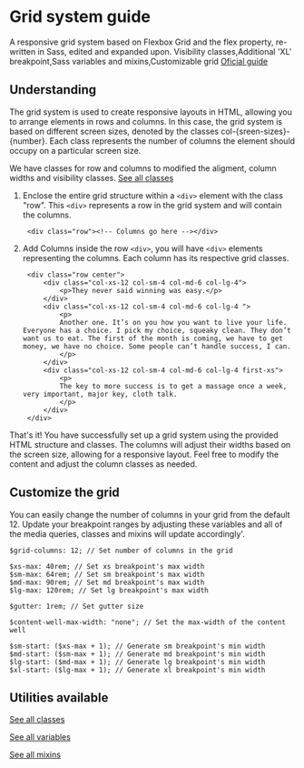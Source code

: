 # Grid system guide
A responsive grid system based on Flexbox Grid and the flex property, re-written in Sass, edited and expanded upon.
Visibility classes,Additional 'XL' breakpoint,Sass variables and mixins,Customizable grid
[Oficial guide](https://sassflexboxgrid.com/)

## Understanding
The grid system is used to create responsive layouts in HTML, allowing you to arrange elements in rows and columns. In this case, the grid system is based on different screen sizes, denoted by the classes col-{sreen-sizes}-{number}. Each class represents the number of columns the element should occupy on a particular screen size.

We have classes for row and columns to modified the aligment, column widths and visibility classes.
[See all classes](https://sassflexboxgrid.com/views/classes.html)

1. Enclose the entire grid structure within a `<div>` element with the class "row". This `<div>` represents a row in the grid system and will contain the columns.

        <div class="row"><!-- Columns go here --></div>

2. Add Columns inside the row `<div>`, you will have `<div>` elements representing the columns. Each column has its respective grid classes.

        <div class="row center">
            <div class="col-xs-12 col-sm-4 col-md-6 col-lg-4">
                <p>They never said winning was easy.</p>
            </div>
            <div class="col-xs-12 col-sm-4 col-md-6 col-lg-4 ">
                <p>
                Another one. It’s on you how you want to live your life. Everyone has a choice. I pick my choice, squeaky clean. They don’t want us to eat. The first of the month is coming, we have to get money, we have no choice. Some people can’t handle success, I can.
                </p>
            </div>
            <div class="col-xs-12 col-sm-4 col-md-6 col-lg-4 first-xs">
                <p>
                The key to more success is to get a massage once a week, very important, major key, cloth talk.
                </p>
            </div>
        </div>

That's it! You have successfully set up a grid system using the provided HTML structure and classes. The columns will adjust their widths based on the screen size, allowing for a responsive layout. Feel free to modify the content and adjust the column classes as needed.

## Customize the grid
You can easily change the number of columns in your grid from the default 12. Update your breakpoint ranges by adjusting these variables and all of the media queries, classes and mixins will update accordingly'.

    $grid-columns: 12; // Set number of columns in the grid
    
    $xs-max: 40rem; // Set xs breakpoint's max width
    $sm-max: 64rem; // Set sm breakpoint's max width
    $md-max: 90rem; // Set md breakpoint's max width
    $lg-max: 120rem; // Set lg breakpoint's max width
    
    $gutter: 1rem; // Set gutter size
    
    $content-well-max-width: "none"; // Set the max-width of the content well
    
    $sm-start: ($xs-max + 1); // Generate sm breakpoint's min width
    $md-start: ($sm-max + 1); // Generate md breakpoint's min width
    $lg-start: ($md-max + 1); // Generate lg breakpoint's min width
    $xl-start: ($lg-max + 1); // Generate xl breakpoint's min width

## Utilities available
[See all classes](https://sassflexboxgrid.com/views/classes.html)

[See all variables](https://sassflexboxgrid.com/views/variables.html)

[See all mixins](https://sassflexboxgrid.com/views/mixins.html)